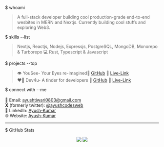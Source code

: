 $ whoami  
> A full-stack developer building cool production-grade end-to-end wesbites in MERN and Nextjs. Currently building cool stuffs and exploring Web3.

$ skills --list  
> Nextjs, Reactjs, Nodejs, Expressjs, PostgreSQL, MongoDB, Monorepo & Turborepo
> 💻 Rust, Typescript & Javascript

$ projects --top  
> 👁️ YouSee- Your Eyes re-imagined🔗 [GitHub](https://github.com/ayushcodes1729/hackhazards25) 🔗 [Live-Link](https://yousee.vercel.app/)  
> ❤️‍🔥 Dev4u- A tinder for developers 🔗 [GitHub](https://github.com/ayushcodes1729/Dev4u-web)  🔗 [Live-Link](https://app.dev4u.live/)

$ connect with --me  
<br>
📧 Email: [ayushtiwari0803@gmail.com](mailto:ayushtiwari0803@gmail.com)
<br>
**X** (formerly twitter): [@ayushcodesweb](https://x.com/ayushcodesweb)
<br>
🔗 LinkedIn: [Ayush-Kumar](https://www.linkedin.com/in/ayushcodes1729/)
<br>
🌐 Website: [Ayush-Kumar](https://www.ayushcodes.me/)  

---

$ GitHub Stats  
<p align="center">
  <img src="https://github-readme-stats.vercel.app/api?username=ayushcodes1729&show_icons=true&theme=radical">
  <img src="https://github-readme-streak-stats.herokuapp.com/?user=ayushcodes1729&theme=radical">
</p>
